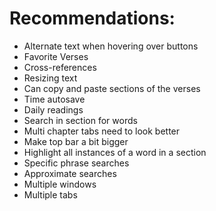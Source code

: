 # Recommendations:
- Alternate text when hovering over buttons
- Favorite Verses
- Cross-references
- Resizing text
- Can copy and paste sections of the verses
- Time autosave
- Daily readings
- Search in section for words
- Multi chapter tabs need to look better
- Make top bar a bit bigger
- Highlight all instances of a word in a section
- Specific phrase searches
- Approximate searches
- Multiple windows
- Multiple tabs